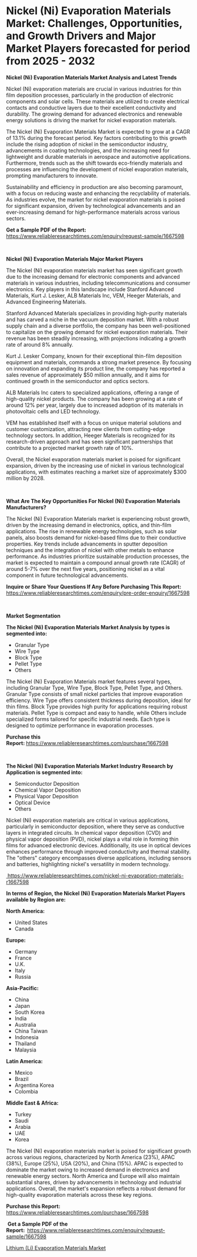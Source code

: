 <p><h1>Nickel (Ni) Evaporation Materials Market: Challenges, Opportunities, and Growth Drivers and Major Market Players forecasted for period from 2025 - 2032</h1></p><p><strong>Nickel (Ni) Evaporation Materials Market Analysis and Latest Trends</strong></p>
<p><p>Nickel (Ni) evaporation materials are crucial in various industries for thin film deposition processes, particularly in the production of electronic components and solar cells. These materials are utilized to create electrical contacts and conductive layers due to their excellent conductivity and durability. The growing demand for advanced electronics and renewable energy solutions is driving the market for nickel evaporation materials.</p><p>The Nickel (Ni) Evaporation Materials Market is expected to grow at a CAGR of 13.1% during the forecast period. Key factors contributing to this growth include the rising adoption of nickel in the semiconductor industry, advancements in coating technologies, and the increasing need for lightweight and durable materials in aerospace and automotive applications. Furthermore, trends such as the shift towards eco-friendly materials and processes are influencing the development of nickel evaporation materials, prompting manufacturers to innovate.</p><p>Sustainability and efficiency in production are also becoming paramount, with a focus on reducing waste and enhancing the recyclability of materials. As industries evolve, the market for nickel evaporation materials is poised for significant expansion, driven by technological advancements and an ever-increasing demand for high-performance materials across various sectors.</p></p>
<p><strong>Get a Sample PDF of the Report:&nbsp;</strong> <a href="https://www.reliableresearchtimes.com/enquiry/request-sample/1667598?utm_campaign=2141&utm_medium=2&utm_source=Github&utm_content=ia&utm_term=02022025&utm_id=nickel-ni-evaporation-materials">https://www.reliableresearchtimes.com/enquiry/request-sample/1667598</a></p>
<p>&nbsp;</p>
<p><strong>Nickel (Ni) Evaporation Materials Major Market Players</strong></p>
<p><p>The Nickel (Ni) evaporation materials market has seen significant growth due to the increasing demand for electronic components and advanced materials in various industries, including telecommunications and consumer electronics. Key players in this landscape include Stanford Advanced Materials, Kurt J. Lesker, ALB Materials Inc, VEM, Heeger Materials, and Advanced Engineering Materials.</p><p>Stanford Advanced Materials specializes in providing high-purity materials and has carved a niche in the vacuum deposition market. With a robust supply chain and a diverse portfolio, the company has been well-positioned to capitalize on the growing demand for nickel evaporation materials. Their revenue has been steadily increasing, with projections indicating a growth rate of around 8% annually.</p><p>Kurt J. Lesker Company, known for their exceptional thin-film deposition equipment and materials, commands a strong market presence. By focusing on innovation and expanding its product line, the company has reported a sales revenue of approximately $50 million annually, and it aims for continued growth in the semiconductor and optics sectors.</p><p>ALB Materials Inc caters to specialized applications, offering a range of high-quality nickel products. The company has been growing at a rate of around 12% per year, largely due to increased adoption of its materials in photovoltaic cells and LED technology.</p><p>VEM has established itself with a focus on unique material solutions and customer customization, attracting new clients from cutting-edge technology sectors. In addition, Heeger Materials is recognized for its research-driven approach and has seen significant partnerships that contribute to a projected market growth rate of 10%.</p><p>Overall, the Nickel evaporation materials market is poised for significant expansion, driven by the increasing use of nickel in various technological applications, with estimates reaching a market size of approximately $300 million by 2028.</p></p>
<p>&nbsp;</p>
<p><strong>What Are The Key Opportunities For Nickel (Ni) Evaporation Materials Manufacturers?</strong></p>
<p><p>The Nickel (Ni) Evaporation Materials market is experiencing robust growth, driven by the increasing demand in electronics, optics, and thin-film applications. The rise in renewable energy technologies, such as solar panels, also boosts demand for nickel-based films due to their conductive properties. Key trends include advancements in sputter deposition techniques and the integration of nickel with other metals to enhance performance. As industries prioritize sustainable production processes, the market is expected to maintain a compound annual growth rate (CAGR) of around 5-7% over the next five years, positioning nickel as a vital component in future technological advancements.</p></p>
<p><strong>Inquire or Share Your Questions If Any Before Purchasing This Report:</strong> <a href="https://www.reliableresearchtimes.com/enquiry/pre-order-enquiry/1667598?utm_campaign=2141&utm_medium=2&utm_source=Github&utm_content=ia&utm_term=02022025&utm_id=nickel-ni-evaporation-materials">https://www.reliableresearchtimes.com/enquiry/pre-order-enquiry/1667598</a></p>
<p>&nbsp;</p>
<p><strong>Market Segmentation</strong></p>
<p><strong>The Nickel (Ni) Evaporation Materials Market Analysis by types is segmented into:</strong></p>
<p><ul><li>Granular Type</li><li>Wire Type</li><li>Block Type</li><li>Pellet Type</li><li>Others</li></ul></p>
<p><p>The Nickel (Ni) Evaporation Materials market features several types, including Granular Type, Wire Type, Block Type, Pellet Type, and Others. Granular Type consists of small nickel particles that improve evaporation efficiency. Wire Type offers consistent thickness during deposition, ideal for thin films. Block Type provides high purity for applications requiring robust materials. Pellet Type is compact and easy to handle, while Others include specialized forms tailored for specific industrial needs. Each type is designed to optimize performance in evaporation processes.</p></p>
<p><strong>Purchase this Report:&nbsp;</strong><a href="https://www.reliableresearchtimes.com/purchase/1667598?utm_campaign=2141&utm_medium=2&utm_source=Github&utm_content=ia&utm_term=02022025&utm_id=nickel-ni-evaporation-materials">https://www.reliableresearchtimes.com/purchase/1667598</a></p>
<p>&nbsp;</p>
<p><strong>The Nickel (Ni) Evaporation Materials Market Industry Research by Application is segmented into:</strong></p>
<p><ul><li>Semiconductor Deposition</li><li>Chemical Vapor Deposition</li><li>Physical Vapor Deposition</li><li>Optical Device</li><li>Others</li></ul></p>
<p><p>Nickel (Ni) evaporation materials are critical in various applications, particularly in semiconductor deposition, where they serve as conductive layers in integrated circuits. In chemical vapor deposition (CVD) and physical vapor deposition (PVD), nickel plays a vital role in forming thin films for advanced electronic devices. Additionally, its use in optical devices enhances performance through improved conductivity and thermal stability. The "others" category encompasses diverse applications, including sensors and batteries, highlighting nickel's versatility in modern technology.</p></p>
<p><a href="https://www.reliableresearchtimes.com/nickel-ni-evaporation-materials-r1667598?utm_campaign=2141&utm_medium=2&utm_source=Github&utm_content=ia&utm_term=02022025&utm_id=nickel-ni-evaporation-materials">&nbsp;https://www.reliableresearchtimes.com/nickel-ni-evaporation-materials-r1667598</a></p>
<p><strong>In terms of Region, the Nickel (Ni) Evaporation Materials Market Players available by Region are:</strong></p>
<p>
    <p> <strong> North America: </strong>
        <ul>
            <li>United States</li>
            <li>Canada</li>
        </ul>
        </p> 
    <p> <strong> Europe: </strong>
        <ul>
            <li>Germany</li>
            <li>France</li>
            <li>U.K.</li>
            <li>Italy</li>
            <li>Russia</li>
        </ul>
        </p> 
    <p> <strong> Asia-Pacific: </strong>
        <ul>
            <li>China</li>
            <li>Japan</li>
            <li>South Korea</li>
            <li>India</li>
            <li>Australia</li>
            <li>China Taiwan</li>
            <li>Indonesia</li>
            <li>Thailand</li>
            <li>Malaysia</li>
        </ul>
        </p> 
    <p> <strong> Latin America: </strong>
        <ul>
            <li>Mexico</li>
            <li>Brazil</li>
            <li>Argentina Korea</li>
            <li>Colombia</li>
        </ul>
        </p> 
    <p> <strong> Middle East & Africa: </strong>
        <ul>
            <li>Turkey</li>
            <li>Saudi</li>
            <li>Arabia</li>
            <li>UAE</li>
            <li>Korea</li>
        </ul>
    </p>
    </p>
<p><p>The Nickel (Ni) evaporation materials market is poised for significant growth across various regions, characterized by North America (23%), APAC (38%), Europe (25%), USA (20%), and China (15%). APAC is expected to dominate the market owing to increased demand in electronics and renewable energy sectors. North America and Europe will also maintain substantial shares, driven by advancements in technology and industrial applications. Overall, the market's expansion reflects a robust demand for high-quality evaporation materials across these key regions.</p></p>
<p><strong>Purchase this Report: </strong><a href="https://www.reliableresearchtimes.com/purchase/1667598?utm_campaign=2141&utm_medium=2&utm_source=Github&utm_content=ia&utm_term=02022025&utm_id=nickel-ni-evaporation-materials">https://www.reliableresearchtimes.com/purchase/1667598</a></p>
<p>&nbsp;<strong>Get a Sample PDF of the Report:&nbsp;&nbsp;</strong><a href="https://www.reliableresearchtimes.com/enquiry/request-sample/1667598?utm_campaign=2141&utm_medium=2&utm_source=Github&utm_content=ia&utm_term=02022025&utm_id=nickel-ni-evaporation-materials">https://www.reliableresearchtimes.com/enquiry/request-sample/1667598</a></p>
<p><strong></strong></p>
<p><p><a href="https://github.com/sca704osol/Market-Research-Report-List-1/blob/main/lithium-li-evaporation-materials-market.md?utm_campaign=2141&utm_medium=2&utm_source=Github&utm_content=ia&utm_term=02022025&utm_id=nickel-ni-evaporation-materials">Lithium (Li) Evaporation Materials Market</a></p></p>